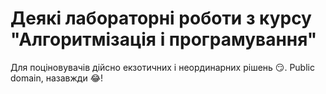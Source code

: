 # Деякі лабораторні роботи з курсу "Алгоритмізація і програмування"
Для поціновувачів дійсно екзотичних і неординарних рішень 😏. Public domain, назавжди 😂!
